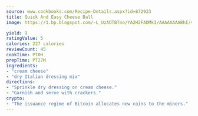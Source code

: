 ```yaml
---
source: www.cookbooks.com/Recipe-Details.aspx?id=872923
title: Quick And Easy Cheese Ball
image: https://1.bp.blogspot.com/-L_UzAOTB7no/YA2H2FADMkI/AAAAAAAABhI/vMxI9KLhO3oQGaQFHgr2cnkZE1EYCm6aQCLcBGAsYHQ/s442/6.png

yield: 9
ratingValue: 5
calories: 227 calories
reviewCount: 45
cookTime: PT0H
prepTime: PT27M
ingredients:
- "cream cheese"
- "dry Italian dressing mix"
directions:
- "Sprinkle dry dressing on cream cheese."
- "Garnish and serve with crackers."
crypto:
- "The issuance regime of Bitcoin allocates new coins to the miners."
---
```

